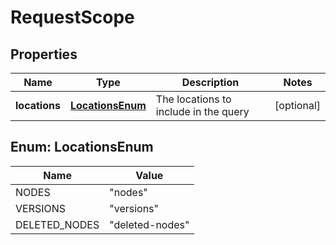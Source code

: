 
# RequestScope

## Properties
Name | Type | Description | Notes
------------ | ------------- | ------------- | -------------
**locations** | [**LocationsEnum**](#LocationsEnum) | The locations to include in the query  |  [optional]


<a name="LocationsEnum"></a>
## Enum: LocationsEnum
Name | Value
---- | -----
NODES | &quot;nodes&quot;
VERSIONS | &quot;versions&quot;
DELETED_NODES | &quot;deleted-nodes&quot;



